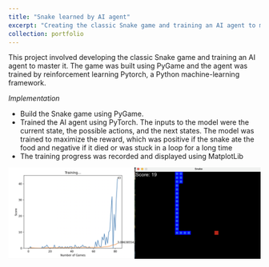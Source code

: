 ```yaml
---
title: "Snake learned by AI agent"
excerpt: "Creating the classic Snake game and training an AI agent to master it"
collection: portfolio
---
```


This project involved developing the classic Snake game and training an AI agent to master it. The game was built using PyGame and the agent was trained by reinforcement learning Pytorch, a Python machine-learning framework.

*Implementation*
  - Build the Snake game using PyGame.
  - Trained the AI agent using PyTorch. The inputs to the model were the current state, the possible actions, and the next states. The model was trained to maximize the reward, which was positive if the snake ate the food and negative if it died or was stuck in a loop for a long time
  - The training progress was recorded and displayed using MatplotLib


<img title="Snake Learning Graph" src="../images/Screenshot 2024-08-27 at 9.25.18 AM.png">
